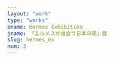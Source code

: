 ```yaml
---
layout: "work"
type: "works"
ename: Hermes Exhibition
jname: 「エルメスが出会う日本の美」展
slug: hermes_ex
num: 3
---
```

